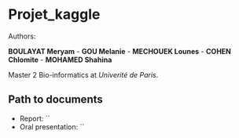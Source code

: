 # Projet_kaggle

Authors:

**BOULAYAT Meryam** - **GOU Melanie** - **MECHOUEK Lounes** - **COHEN Chlomite** - **MOHAMED Shahina**

Master 2 Bio-informatics at *Univerité de Paris*.

##  Path to documents 
- Report: ``
- Oral presentation: ``
